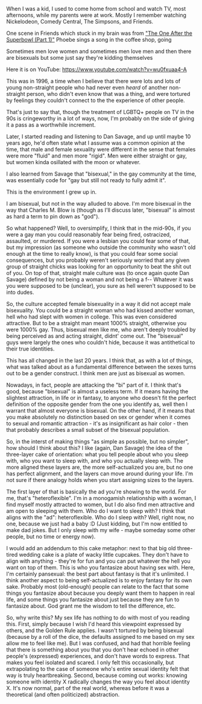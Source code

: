

When I was a kid, I used to come home from school and watch TV, most afternoons,
while my parents were at work. Mostly I remember watching Nickelodeon, Comedy Central,
The Simpsons, and Friends.

One scene in Friends which stuck in my brain was from ["The One After the Superbowl (Part 1)"](https://en.wikipedia.org/wiki/The_One_After_the_Superbowl)
Phoebe sings a song in the coffee shop, going

   Sometimes men love women
   and sometimes men love men
   and then there are bisexuals
   but some just say they're kidding themselves

Here it is on YouTube:
https://www.youtube.com/watch?v=wu0fxuaa4-A

This was in 1996, a time when I believe that there were lots and lots
of young non-straight people who had never even *heard* of another non-straight person,
who didn't even know that was a thing, and were tortured by feelings they
couldn't connect to the the experience of other people.

That's just to say that, though the treatment of LGBTQ+ people on TV in the 90s
is cringeworthy in a lot of ways, now, I'm probably on the side of giving it a pass
as a worthwhile increment.

Later, I started reading and listening to Dan Savage, and up until maybe 10 years ago,
he'd often state what I assume was a common opinion at the time, that
male and female sexuality were different in the sense that females were more
"fluid" and men more "rigid". Men were either straight or gay, but women kinda
osillated with the moon or whatever.

I also  learned from Savage that "bisexual," in the gay community at the time,
was essentially code for "gay but still not ready to fully admit it".

This is the environment I grew up in.

I am bisexual, but not in the way alluded to above. I'm more bisexual in the way
that Charles M. Blow is (though as I'll discuss later, "bisexual" is almost as
hard a term to pin down as "god").

So what happened? Well, to oversimplify, I think that in the mid-90s, if you were
a gay man you could reasonably fear being fired, ostracized, assaulted, or murdered.
If you were a lesbian you could fear some of that, but my impression (as someone
who outside the community who wasn't old enough at the time to really know),
is that you could fear some social consequences, but you probably weren't seriously
worried that any given group of straight chicks was looking for an opportunity
to beat the shit out of you. On top of that, straight male culture was
(to once again quote Dan Savage) defined by not being a woman and not being a f--
Whatever it was you were supposed to be (unclear), you sure as hell weren't
supposed to be into dudes.

So, the culture accepted female bisexuality in a way it did not accept male bisexuality.
You could be a straight woman who had kissed another woman, hell who had slept with
women in college. This was even considered attractive. But to be a straight man meant
1000% straight, otherwise you were 1000% gay. Thus, bisexual men like me, who aren't
deeply troubled by being perceived as and acting straight, didnt' come out.
The "bisexual" guys were largely the ones who couldn't hide, because it was
antithetical to their true identities.

This has all changed in the last 20 years. I think that, as with a lot of things,
what was talked about as a fundamental difference between the sexes turns out
to be a gender construct. I think men are just as bisexual as women.

Nowadays, in fact, people are attacking the "bi" part of it. I think that's good,
because "bisexual" is almost a useless term. If it means having the slightest
attraction, in life or in fantasy, to anyone who doesn't fit the perfect definition
of the opposite gender from the one you identify as, well then I warrant that almost
everyone is bisexual. On the other hand, if it means that you make absolutely no
distinction based on sex or gender when it comes to sexual and romantic attraction -
it's as insignificant as hair color - then that probably describes a small subset
of the bisexual population.

So, in the interst of making things "as simple as possible, but no simpler",
how should I think about this? I like (again, Dan Savage) the idea of the three-layer
cake of orientation: what you tell people about who you sleep with, who you want to sleep with, and who you actually sleep with.
The more aligned these layers are, the more self-actualized you are, but no one has perfect alignment,
and the layers can move around during your life. I'm not sure if there analogy holds
when you start assigning sizes to the layers.

The first layer of that is basically the ad you're showing to the world.
For me, that's "heteroflexible". I'm in a monogamish relationship with a woman,
I find myself mostly attracted to women, but I do also find men attractive
and am open to sleeping with them.  Who do I want to sleep with?
I think that aligns with the "ad": heteroflexible. Who do I sleep with?
Well, right now, no one, because we just had a baby :D (Just kidding, but I'm
now entitled to make dad jokes. But I only sleep with my wife - maybe someday
some other people, but no time or energy now).

I would add an addendum to this cake metaphor: next to that big old three-tired wedding cake is a plate of wacky little cupcakes.
They don't have to align with anything - they're for fun and you can put whatever the hell you want on top of them.
This is who you fantasize about having sex with.
Here, I'm certainly pansexual: the best part about fantasy is that it's unlimited.
I think another aspect to being self-actualized is to enjoy fantasy for its own sake.
Probably most (old-enough) people can relate to the fact that some things you fantasize about
because you deeply want them to happen in real life, and some things you fantasize
about just because they are fun to fantasize about. God grant me the wisdom to tell the
difference, etc.

So, why write this? My sex life has nothing to do with most of you reading this.
First, simply because I wish I'd heard this viewpoint expressed by others,
and the Golden Rule applies. I wasn't tortured by being bisexual (because by a roll of the dice, the defaults assigned
to me based on my sex allow me to feel like me). But I was confused, and had that
horrible feeling that there is something about you that you don't hear echoed
in other people's (expressed) experiences, and don't have words to express. That
makes you feel isolated and scared. I only felt this occasionally, but extrapolating
to the case of someone who's entire sexual identity felt that way is truly heartbreaking.
Second, because coming out works: knowing someone with identity X radically changes
the way you feel about identity X. It's now normal, part of the real world, whereas before
it was a theoretical (and often politicized) abstraction.
